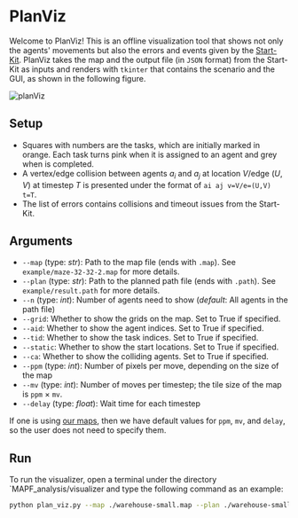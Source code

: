 # PlanViz
Welcome to PlanViz! This is an offline visualization tool that shows not only the agents' movements
but also the errors and events given by the [Start-Kit](https://github.com/MAPF-Competition/Start-Kit).
PlanViz takes the map and the output file (in `JSON` format) from the Start-Kit as inputs and renders with `tkinter` that contains the scenario and the GUI, as shown in the following figure.

![planViz](https://github.com/MAPF-Competition/MAPF_analysis/assets/32032876/6a90c8e4-d901-4d96-acf8-2324ff39e0df)

## Setup
- Squares with numbers are the tasks, which are initially marked in orange. Each task turns pink when it is assigned to an agent and grey when is completed.
- A vertex/edge collision between agents $a_i$ and $a_j$ at location $V$/edge $(U,V)$ at timestep $T$ is presented under the format of `ai aj v=V/e=(U,V) t=T`.
- The list of errors contains collisions and timeout issues from the Start-Kit.

## Arguments
- `--map` (type: *str*): Path to the map file (ends with `.map`). See `example/maze-32-32-2.map` for more details.
- `--plan` (type: *str*): Path to the planned path file (ends with `.path`). See `example/result.path` for more details.
- `--n` (type: *int*): Number of agents need to show (*default*: All agents in the path file)
- `--grid`: Whether to show the grids on the map. Set to True if specified.
- `--aid`: Whether to show the agent indices. Set to True if specified.
- `--tid`: Whether to show the task indices. Set to True if specified.
- `--static`: Whether to show the start locations. Set to True if specified.
- `--ca`: Whether to show the colliding agents. Set to True if specified.
- `--ppm` (type: *int*):  Number of pixels per move, depending on the size of the map
- `--mv` (type: *int*):  Number of moves per timestep; the tile size of the map is `ppm` $\times$ `mv`.
- `--delay` (type: *float*):  Wait time for each timestep

If one is using [our maps](https://github.com/MAPF-Competition/benchmark_problems),
then we have default values for `ppm`, `mv`, and `delay`, so the user does not need to specify them.

## Run
To run the visualizer, open a terminal under the directory `MAPF_analysis/visualizer and type the following command as an example:
```bash
python plan_viz.py --map ./warehouse-small.map --plan ./warehouse-small-60.json --grid --aid --static --ca
```
